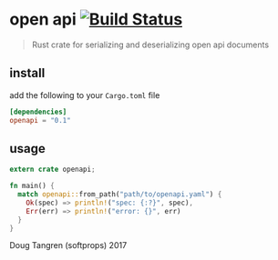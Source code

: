# open api [![Build Status](https://travis-ci.org/softprops/openapi.svg?branch=master)](https://travis-ci.org/softprops/openapi)

> Rust crate for serializing and deserializing open api documents

## install

add the following to your `Cargo.toml` file

```toml
[dependencies]
openapi = "0.1"
```

## usage

```rust
extern crate openapi;

fn main() {
  match openapi::from_path("path/to/openapi.yaml") {
    Ok(spec) => println!("spec: {:?}", spec),
    Err(err) => println!("error: {}", err)
  }
}
```

Doug Tangren (softprops) 2017

